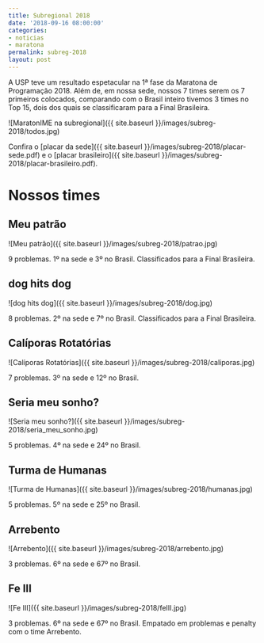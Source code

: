 ```yaml
---
title: Subregional 2018
date: '2018-09-16 08:00:00'
categories:
- noticias
- maratona
permalink: subreg-2018
layout: post
---
```


A USP teve um resultado espetacular na 1ª fase da Maratona de Programação 2018. Além de, em nossa sede, nossos 7 times serem os 7 primeiros colocados, comparando com o Brasil inteiro tivemos 3 times no Top 15, dois dos quais se classificaram para a Final Brasileira.

![MaratonIME na subregional]({{ site.baseurl }}/images/subreg-2018/todos.jpg)

Confira o [placar da sede]({{ site.baseurl }}/images/subreg-2018/placar-sede.pdf) e o [placar brasileiro]({{ site.baseurl }}/images/subreg-2018/placar-brasileiro.pdf).

# Nossos times

## Meu patrão

![Meu patrão]({{ site.baseurl }}/images/subreg-2018/patrao.jpg)

9 problemas. 1º na sede e 3º no Brasil. Classificados para a Final Brasileira.

## dog hits dog

![dog hits dog]({{ site.baseurl }}/images/subreg-2018/dog.jpg)

8 problemas. 2º na sede e 7º no Brasil. Classificados para a Final Brasileira.

## Calíporas Rotatórias

![Calíporas Rotatórias]({{ site.baseurl }}/images/subreg-2018/caliporas.jpg)

7 problemas. 3º na sede e 12º no Brasil.

## Seria meu sonho?

![Seria meu sonho?]({{ site.baseurl }}/images/subreg-2018/seria_meu_sonho.jpg)

5 problemas. 4º na sede e 24º no Brasil.

## Turma de Humanas

![Turma de Humanas]({{ site.baseurl }}/images/subreg-2018/humanas.jpg)

5 problemas. 5º na sede e 25º no Brasil.

## Arrebento

![Arrebento]({{ site.baseurl }}/images/subreg-2018/arrebento.jpg)

3 problemas. 6º na sede e 67º no Brasil.

## Fe III

![Fe III]({{ site.baseurl }}/images/subreg-2018/feIII.jpg)

3 problemas. 6º na sede e 67º no Brasil. Empatado em problemas e penalty com o time Arrebento.

